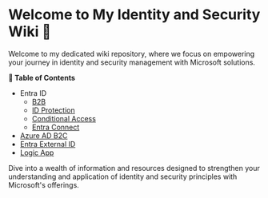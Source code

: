 # Welcome to My Identity and Security Wiki 📢

Welcome to my dedicated wiki repository, where we focus on empowering your journey in identity and security management with Microsoft solutions.

**📖 Table of Contents**
- Entra ID
    - [B2B](./Entra%20ID/B2B/README.md)
    - [ID Protection](./Entra%20ID/ID%20Protection/README.md)
    - [Conditional Access](./Entra%20ID/CAP/README.md)
    - [Entra Connect](./Entra%20ID/Entra%20Connect/README.md)
- [Azure AD B2C](./Azure%20AD%20B2C/README.md)
- [Entra External ID](./Entra%20External%20ID/README.md)
- [Logic App](./Logic-App/README.md)

Dive into a wealth of information and resources designed to strengthen your understanding and application of identity and security principles with Microsoft's offerings.


